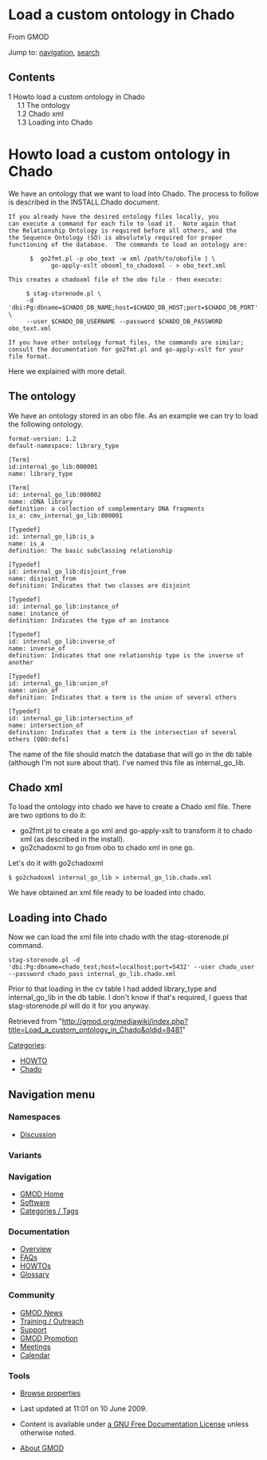 <div id="mw-page-base" class="noprint">

</div>

<div id="mw-head-base" class="noprint">

</div>

<div id="content" class="mw-body" role="main">

<span id="top"></span>

<div id="mw-js-message" style="display:none;">

</div>



# <span dir="auto">Load a custom ontology in Chado</span>

<div id="bodyContent">

<div id="siteSub">

From GMOD

</div>

<div id="contentSub">

</div>

<div id="jump-to-nav" class="mw-jump">

Jump to: [navigation](#mw-navigation), [search](#p-search)

</div>

<div id="mw-content-text" class="mw-content-ltr" lang="en" dir="ltr">

<div id="toc" class="toc">

<div id="toctitle">

## Contents

</div>

- [<span class="tocnumber">1</span> <span class="toctext">Howto load a
  custom ontology in
  Chado</span>](#Howto_load_a_custom_ontology_in_Chado)
  - [<span class="tocnumber">1.1</span> <span class="toctext">The
    ontology</span>](#The_ontology)
  - [<span class="tocnumber">1.2</span> <span class="toctext">Chado
    xml</span>](#Chado_xml)
  - [<span class="tocnumber">1.3</span> <span class="toctext">Loading
    into Chado</span>](#Loading_into_Chado)

</div>

# <span id="Howto_load_a_custom_ontology_in_Chado" class="mw-headline">Howto load a custom ontology in Chado</span>

We have an ontology that we want to load into Chado. The process to
follow is described in the INSTALL.Chado document.

    If you already have the desired ontology files locally, you
    can execute a command for each file to load it.  Note again that
    the Relationship Ontology is required before all others, and the
    the Sequence Ontology (SO) is absolutely required for proper
    functioning of the database.  The commands to load an ontology are:

          $  go2fmt.pl -p obo_text -w xml /path/to/obofile | \
                go-apply-xslt oboxml_to_chadoxml - > obo_text.xml

    This creates a chadoxml file of the obo file - then execute:

         $ stag-storenode.pl \
         -d 'dbi:Pg:dbname=$CHADO_DB_NAME;host=$CHADO_DB_HOST;port=$CHADO_DB_PORT' \
         --user $CHADO_DB_USERNAME --password $CHADO_DB_PASSWORD obo_text.xml

    If you have other ontology format files, the commands are similar;
    consult the documentation for go2fmt.pl and go-apply-xslt for your
    file format.

Here we explained with more detail.

## <span id="The_ontology" class="mw-headline">The ontology</span>

We have an ontology stored in an obo file. As an example we can try to
load the following ontology.

    format-version: 1.2
    default-namespace: library_type

    [Term]
    id:internal_go_lib:000001
    name: library_type

    [Term]
    id: internal_go_lib:000002
    name: cDNA library
    definition: a collection of complementary DNA fragments
    is_a: cmv_internal_go_lib:000001

    [Typedef]
    id: internal_go_lib:is_a
    name: is_a
    definition: The basic subclassing relationship

    [Typedef]
    id: internal_go_lib:disjoint_from
    name: disjoint_from
    definition: Indicates that two classes are disjoint

    [Typedef]
    id: internal_go_lib:instance_of
    name: instance_of
    definition: Indicates the type of an instance

    [Typedef]
    id: internal_go_lib:inverse_of
    name: inverse_of
    definition: Indicates that one relationship type is the inverse of another

    [Typedef]
    id: internal_go_lib:union_of
    name: union_of
    definition: Indicates that a term is the union of several others

    [Typedef]
    id: internal_go_lib:intersection_of
    name: intersection_of
    definition: Indicates that a term is the intersection of several others [OBO:defs]

  
The name of the file should match the database that will go in the db
table (although I'm not sure about that). I've named this file as
internal_go_lib.

## <span id="Chado_xml" class="mw-headline">Chado xml</span>

To load the ontology into chado we have to create a Chado xml file.
There are two options to do it:

- go2fmt.pl to create a go xml and go-apply-xslt to transform it to
  chado xml (as described in the install).
- go2chadoxml to go from obo to chado xml in one go.

Let's do it with go2chadoxml

    $ go2chadoxml internal_go_lib > internal_go_lib.chado.xml

We have obtained an xml file ready to be loaded into chado.

## <span id="Loading_into_Chado" class="mw-headline">Loading into Chado</span>

Now we can load the xml file into chado with the stag-storenode.pl
command.

    stag-storenode.pl -d 'dbi:Pg:dbname=chado_test;host=localhost;port=5432' --user chado_user --password chado_pass internal_go_lib.chado.xml

Prior to that loading in the cv table I had added library_type and
internal_go_lib in the db table. I don't know if that's required, I
guess that stag-storenode.pl will do it for you anyway.

</div>

<div class="printfooter">

Retrieved from
"<http://gmod.org/mediawiki/index.php?title=Load_a_custom_ontology_in_Chado&oldid=8481>"

</div>

<div id="catlinks" class="catlinks">

<div id="mw-normal-catlinks" class="mw-normal-catlinks">

[Categories](Special%3ACategories "Special%3ACategories"):

- [HOWTO](Category%3AHOWTO "Category%3AHOWTO")
- [Chado](Category%3AChado "Category%3AChado")

</div>

</div>

<div class="visualClear">

</div>

</div>

</div>

<div id="mw-navigation">

## Navigation menu

<div id="mw-head">



<div id="left-navigation">

<div id="p-namespaces" class="vectorTabs" role="navigation"
aria-labelledby="p-namespaces-label">

### Namespaces


- <span id="ca-talk"><a
  href="http://gmod.org/mediawiki/index.php?title=Talk:Load_a_custom_ontology_in_Chado&amp;action=edit&amp;redlink=1"
  accesskey="t"
  title="Discussion about the content page [t]">Discussion</a></span>

</div>

<div id="p-variants" class="vectorMenu emptyPortlet" role="navigation"
aria-labelledby="p-variants-label">

### 

### Variants[](#)

<div class="menu">

</div>

</div>

</div>





</div>

</div>

</div>

<div id="mw-panel">

<div id="p-logo" role="banner">

<a href="Main_Page"
style="background-image: url(../images/GMOD-cogs.png);"
title="Visit the main page"></a>

</div>

<div id="p-Navigation" class="portal" role="navigation"
aria-labelledby="p-Navigation-label">

### Navigation

<div class="body">

- <span id="n-GMOD-Home">[GMOD Home](Main_Page)</span>
- <span id="n-Software">[Software](GMOD_Components)</span>
- <span id="n-Categories-.2F-Tags">[Categories /
  Tags](Categories)</span>

</div>

</div>

<div id="p-Documentation" class="portal" role="navigation"
aria-labelledby="p-Documentation-label">

### Documentation

<div class="body">

- <span id="n-Overview">[Overview](Overview)</span>
- <span id="n-FAQs">[FAQs](Category%3AFAQ)</span>
- <span id="n-HOWTOs">[HOWTOs](Category%3AHOWTO)</span>
- <span id="n-Glossary">[Glossary](Glossary)</span>

</div>

</div>

<div id="p-Community" class="portal" role="navigation"
aria-labelledby="p-Community-label">

### Community

<div class="body">

- <span id="n-GMOD-News">[GMOD News](GMOD_News)</span>
- <span id="n-Training-.2F-Outreach">[Training /
  Outreach](Training_and_Outreach)</span>
- <span id="n-Support">[Support](Support)</span>
- <span id="n-GMOD-Promotion">[GMOD Promotion](GMOD_Promotion)</span>
- <span id="n-Meetings">[Meetings](Meetings)</span>
- <span id="n-Calendar">[Calendar](Calendar)</span>

</div>

</div>

<div id="p-tb" class="portal" role="navigation"
aria-labelledby="p-tb-label">

### Tools

<div class="body">


- <span id="t-smwbrowselink"><a href="Special%3ABrowse/Load_a_custom_ontology_in_Chado"
  rel="smw-browse">Browse properties</a></span>


</div>

</div>

</div>

</div>

<div id="footer" role="contentinfo">

- <span id="footer-info-lastmod">Last updated at 11:01 on 10 June
  2009.</span>
<!-- - <span id="footer-info-viewcount">14,175 page views.</span> -->
- <span id="footer-info-copyright">Content is available under
  <a href="http://www.gnu.org/licenses/fdl-1.3.html" class="external"
  rel="nofollow">a GNU Free Documentation License</a> unless otherwise
  noted.</span>

<!-- -->

- <span id="footer-places-about">[About
  GMOD](GMOD:About "GMOD:About")</span>

<!-- -->






</div>
